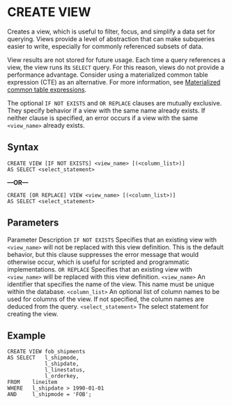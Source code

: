 # [](#create-view)CREATE VIEW

Creates a view, which is useful to filter, focus, and simplify a data set for querying. Views provide a level of abstraction that can make subqueries easier to write, especially for commonly referenced subsets of data.

View results are not stored for future usage. Each time a query references a view, the view runs its `SELECT` query. For this reason, views do not provide a performance advantage. Consider using a materialized common table expression (CTE) as an alternative. For more information, see [Materialized common table expressions](/sql_reference/commands/queries/select.html#materialized-common-table-expressions).

The optional `IF NOT EXISTS` and `OR REPLACE` clauses are mutually exclusive. They specify behavior if a view with the same name already exists. If neither clause is specified, an error occurs if a view with the same `<view_name>` already exists.

## [](#syntax)Syntax

```
CREATE VIEW [IF NOT EXISTS] <view_name> [(<column_list>)]
AS SELECT <select_statement>
```

**—OR—**

```
CREATE [OR REPLACE] VIEW <view_name> [(<column_list>)]
AS SELECT <select_statement>
```

## [](#parameters)Parameters

Parameter Description `IF NOT EXISTS` Specifies that an existing view with `<view_name>` will not be replaced with this view definition. This is the default behavior, but this clause suppresses the error message that would otherwise occur, which is useful for scripted and programmatic implementations. `OR REPLACE` Specifies that an existing view with `<view_name>` will be replaced with this view definition. `<view_name>` An identifier that specifies the name of the view. This name must be unique within the database. `<column_list>` An optional list of column names to be used for columns of the view. If not specified, the column names are deduced from the query. `<select_statement>` The select statement for creating the view.

## [](#example)Example

```
CREATE VIEW fob_shipments
AS SELECT   l_shipmode,
            l_shipdate,
            l_linestatus,
            l_orderkey,
FROM    lineitem
WHERE   l_shipdate > 1990-01-01
AND     l_shipmode = 'FOB';
```